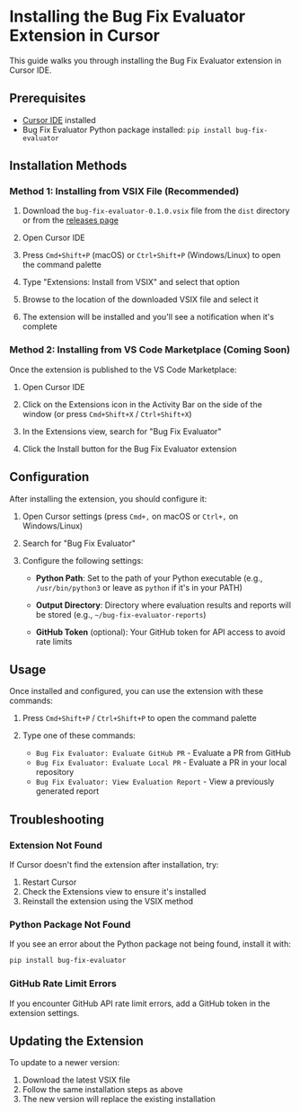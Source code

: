 # Installing the Bug Fix Evaluator Extension in Cursor

This guide walks you through installing the Bug Fix Evaluator extension in Cursor IDE.

## Prerequisites

- [Cursor IDE](https://cursor.sh/) installed
- Bug Fix Evaluator Python package installed: `pip install bug-fix-evaluator`

## Installation Methods

### Method 1: Installing from VSIX File (Recommended)

1. Download the `bug-fix-evaluator-0.1.0.vsix` file from the `dist` directory or from the [releases page](https://github.com/alikayaa/bug_fix_evaluator/releases)

2. Open Cursor IDE

3. Press `Cmd+Shift+P` (macOS) or `Ctrl+Shift+P` (Windows/Linux) to open the command palette

4. Type "Extensions: Install from VSIX" and select that option

5. Browse to the location of the downloaded VSIX file and select it

6. The extension will be installed and you'll see a notification when it's complete

### Method 2: Installing from VS Code Marketplace (Coming Soon)

Once the extension is published to the VS Code Marketplace:

1. Open Cursor IDE

2. Click on the Extensions icon in the Activity Bar on the side of the window (or press `Cmd+Shift+X` / `Ctrl+Shift+X`)

3. In the Extensions view, search for "Bug Fix Evaluator"

4. Click the Install button for the Bug Fix Evaluator extension

## Configuration

After installing the extension, you should configure it:

1. Open Cursor settings (press `Cmd+,` on macOS or `Ctrl+,` on Windows/Linux)

2. Search for "Bug Fix Evaluator"

3. Configure the following settings:

   - **Python Path**: Set to the path of your Python executable (e.g., `/usr/bin/python3` or leave as `python` if it's in your PATH)
   
   - **Output Directory**: Directory where evaluation results and reports will be stored (e.g., `~/bug-fix-evaluator-reports`)
   
   - **GitHub Token** (optional): Your GitHub token for API access to avoid rate limits

## Usage

Once installed and configured, you can use the extension with these commands:

1. Press `Cmd+Shift+P` / `Ctrl+Shift+P` to open the command palette

2. Type one of these commands:
   - `Bug Fix Evaluator: Evaluate GitHub PR` - Evaluate a PR from GitHub
   - `Bug Fix Evaluator: Evaluate Local PR` - Evaluate a PR in your local repository
   - `Bug Fix Evaluator: View Evaluation Report` - View a previously generated report

## Troubleshooting

### Extension Not Found

If Cursor doesn't find the extension after installation, try:
1. Restart Cursor
2. Check the Extensions view to ensure it's installed
3. Reinstall the extension using the VSIX method

### Python Package Not Found

If you see an error about the Python package not being found, install it with:
```bash
pip install bug-fix-evaluator
```

### GitHub Rate Limit Errors

If you encounter GitHub API rate limit errors, add a GitHub token in the extension settings.

## Updating the Extension

To update to a newer version:
1. Download the latest VSIX file
2. Follow the same installation steps as above
3. The new version will replace the existing installation 